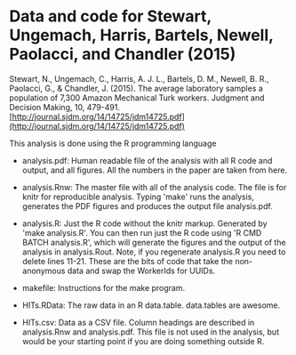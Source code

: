 # Data and code for Stewart, Ungemach, Harris, Bartels, Newell, Paolacci, and Chandler (2015)

Stewart, N., Ungemach, C., Harris, A. J. L., Bartels, D. M., Newell, B. R., Paolacci, G., & Chandler, J. (2015). The average laboratory samples a population of 7,300 Amazon Mechanical Turk workers. Judgment and Decision Making, 10, 479-491. [http://journal.sjdm.org/14/14725/jdm14725.pdf](http://journal.sjdm.org/14/14725/jdm14725.pdf)

This analysis is done using the R programming language

* analysis.pdf: Human readable file of the analysis with all R code and output, and all figures. All the numbers in the paper are taken from here.

* analysis.Rnw: The master file with all of the analysis code. The file is for knitr for reproducible analysis. Typing 'make' runs the analysis, generates the PDF figures and produces the output file analysis.pdf.

* analysis.R: Just the R code without the knitr markup. Generated by 'make analysis.R'. You can then run just the R code using 'R CMD BATCH analysis.R', which will generate the figures and the output of the analysis in analysis.Rout. Note, if you regenerate analysis.R you need to delete lines 11-21. These are the bits of code that take the non-anonymous data and swap the WorkerIds for UUIDs.

* makefile: Instructions for the make program.

* HITs.RData: The raw data in an R data.table. data.tables are awesome.

* HITs.csv: Data as a CSV file. Column headings are described in analysis.Rnw and analysis.pdf. This file is not used in the analysis, but would be your starting point if you are doing something outside R.


